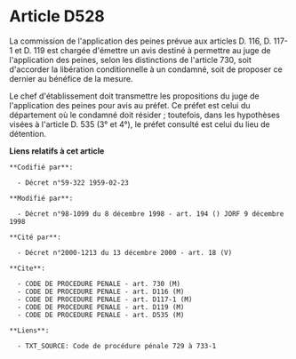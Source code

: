 # Article D528

La commission de l'application des peines prévue aux articles D. 116, D. 117-1 et D. 119 est chargée d'émettre un avis
destiné à permettre au juge de l'application des peines, selon les distinctions de l'article 730, soit d'accorder la
libération conditionnelle à un condamné, soit de proposer ce dernier au bénéfice de la mesure.

Le chef d'établissement doit transmettre les propositions du juge de l'application des peines pour avis au préfet. Ce préfet
est celui du département où le condamné doit résider ; toutefois, dans les hypothèses visées à l'article D. 535 (3° et 4°),
le préfet consulté est celui du lieu de détention.

**Liens relatifs à cet article**

	**Codifié par**:

	  - Décret n°59-322 1959-02-23

	**Modifié par**:

	  - Décret n°98-1099 du 8 décembre 1998 - art. 194 () JORF 9 décembre 1998

	**Cité par**:

	  - Décret n°2000-1213 du 13 décembre 2000 - art. 18 (V)

	**Cite**:

	  - CODE DE PROCEDURE PENALE - art. 730 (M)
	  - CODE DE PROCEDURE PENALE - art. D116 (M)
	  - CODE DE PROCEDURE PENALE - art. D117-1 (M)
	  - CODE DE PROCEDURE PENALE - art. D119 (M)
	  - CODE DE PROCEDURE PENALE - art. D535 (M)

	**Liens**:

	  - TXT_SOURCE: Code de procédure pénale 729 à 733-1
